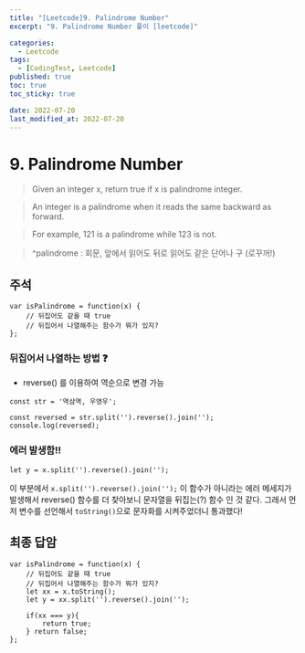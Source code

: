 ```yaml
---
title: "[Leetcode]9. Palindrome Number"
excerpt: "9. Palindrome Number 풀이 [leetcode]"

categories:
  - Leetcode
tags:
  - [CodingTest, Leetcode]
published: true
toc: true
toc_sticky: true

date: 2022-07-20
last_modified_at: 2022-07-20
---
```


# 9. Palindrome Number

> Given an integer x, return true if x is palindrome integer.

> An integer is a palindrome when it reads the same backward as forward.

> For example, 121 is a palindrome while 123 is not.

> ^palindrome : 회문, 앞에서 읽어도 뒤로 읽어도 같은 단어나 구 (로꾸꺼!)

## 주석

```
var isPalindrome = function(x) {
    // 뒤집어도 같을 때 true
    // 뒤집어서 나열해주는 함수가 뭐가 있지?
};
```

### 뒤집어서 나열하는 방법 ❓

- reverse() 를 이용하여 역순으로 변경 가능

```
const str = '역삼역, 우영우';

const reversed = str.split('').reverse().join('');
console.log(reversed);
```

### 에러 발생함!!

```
let y = x.split('').reverse().join('');
```

이 부분에서 `x.split('').reverse().join('');` 이 함수가 아니라는 에러 메세지가 발생해서
reverse() 함수를 더 찾아보니 문자열을 뒤집는(?) 함수 인 것 같다.
그래서 먼저 변수를 선언해서 `toString()`으로 문자화를 시켜주었더니 통과했다!

## 최종 답암

```
var isPalindrome = function(x) {
    // 뒤집어도 같을 때 true
    // 뒤집어서 나열해주는 함수가 뭐가 있지?
    let xx = x.toString();
    let y = xx.split('').reverse().join('');

    if(xx === y){
        return true;
    } return false;
};
```
